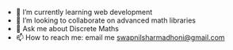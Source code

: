 - 🌱 I’m currently learning web development
- 👯 I’m looking to collaborate on advanced math libraries
- 💬 Ask me about Discrete Maths
- 📫 How to reach me: email me swapnilsharmadhoni@gmail.com

